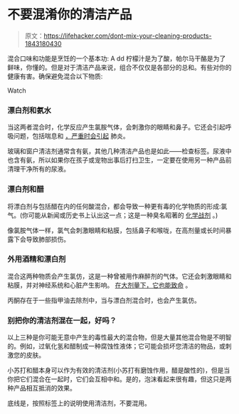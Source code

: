 # 不要混淆你的清洁产品

> 原文：<https://lifehacker.com/dont-mix-your-cleaning-products-1843180430>

混合口味和功能是烹饪的一个基本功: A dd 柠檬汁是为了酸，帕尔马干酪是为了鲜味，你懂的。但是对于清洁产品来说，组合不仅仅是各部分的总和。有些对你的健康有害。确保避免混合以下物质:

Watch

### **漂白剂和氨水**

当这两者混合时，化学反应产生氯胺气体，会刺激你的眼睛和鼻子。它还会引起呼吸问题，包括喘息和 [，严重时会引起](https://www.doh.wa.gov/YouandYourFamily/HealthyHome/Contaminants/BleachMixingDangers) 肺炎。

玻璃和窗户清洁剂通常含有氨，其他几种清洁产品也是如此——检查标签。尿液中也含有氨，所以如果你在孩子或宠物出事后打扫卫生，一定要在使用另一种产品前清理干净所有的尿液。

### **漂白剂和醋**

将漂白剂与包括醋在内的任何酸混合，都会导致一种更有毒的化学物质的形成:氯气。(你可能从新闻或历史书上认出这一点；这是一种臭名昭著的 [化学战剂](https://www.newsweek.com/syrias-use-chlorine-gas-and-weapons-history-496568) 。)

像氯胺气体一样，氯气会刺激眼睛和粘膜，包括鼻子和喉咙，在高剂量或长时间暴露下会导致肺部损伤。

### 外用酒精和漂白剂

混合这两种物质会产生氯仿，这是一种曾被用作麻醉剂的气体。它还会刺激眼睛和粘膜，并对神经系统和心脏产生影响。 [在大剂量下，它也能致命](https://sciencenotes.org/bleach-and-alcohol-make-chloroform-why-you-shouldnt-mix-disinfectants/) 。

丙酮存在于一些指甲油去除剂中，当与漂白剂混合时，也会产生氯仿。

### 别把你的清洁剂混在一起，好吗？

以上三种是你可能无意中产生的毒性最大的混合物，但是大量其他混合物是不明智的。例如，过氧化氢和醋制成一种腐蚀性液体；它可能会损坏您清洁的物品，或刺激您的皮肤。

小苏打和醋本身可以作为有效的清洁剂(小苏打有磨蚀作用，醋是酸性的)，但是当你把它们混合在一起时，它们会互相中和。是的，泡沫看起来很有趣，但这只是两种产品相互抵消的效果。

底线是，按照标签上的说明使用清洁剂，不要混用。